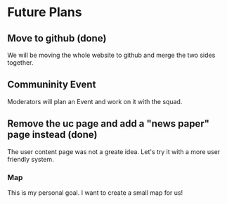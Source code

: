 # Future Plans

## Move to github (done)
We will be moving the whole website to github and merge the two sides together.

## Communinity Event
Moderators will plan an Event and work on it with the squad.

## Remove the uc page and add a "news paper" page instead (done)
The user content page was not a greate idea. Let's try it with a more user friendly system.

### Map
This is my personal goal. I want to create a small map for us!

